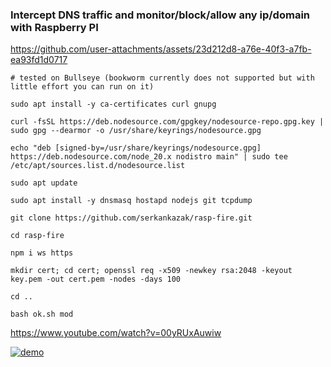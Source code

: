 ### Intercept DNS traffic and monitor/block/allow any ip/domain with Raspberry PI

https://github.com/user-attachments/assets/23d212d8-a76e-40f3-a7fb-ea93fd1d0717

```
# tested on Bullseye (bookworm currently does not supported but with little effort you can run on it)

sudo apt install -y ca-certificates curl gnupg

curl -fsSL https://deb.nodesource.com/gpgkey/nodesource-repo.gpg.key | sudo gpg --dearmor -o /usr/share/keyrings/nodesource.gpg

echo "deb [signed-by=/usr/share/keyrings/nodesource.gpg] https://deb.nodesource.com/node_20.x nodistro main" | sudo tee /etc/apt/sources.list.d/nodesource.list

sudo apt update

sudo apt install -y dnsmasq hostapd nodejs git tcpdump

git clone https://github.com/serkankazak/rasp-fire.git

cd rasp-fire

npm i ws https

mkdir cert; cd cert; openssl req -x509 -newkey rsa:2048 -keyout key.pem -out cert.pem -nodes -days 100

cd ..

bash ok.sh mod
```

https://www.youtube.com/watch?v=00yRUxAuwiw

[![demo](http://img.youtube.com/vi/00yRUxAuwiw/0.jpg)](http://www.youtube.com/watch?v=00yRUxAuwiw "demo")

